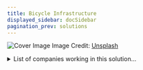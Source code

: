```yaml
---
title: Bicycle Infrastructure
displayed_sidebar: docSidebar
pagination_prev: solutions
---
```


![Cover Image](https://images.unsplash.com/photo-1567745576352-e404ee640705?crop=entropy&cs=tinysrgb&fit=max&fm=jpg&ixid=Mnw0NDYzODh8MHwxfHNlYXJjaHwxfHxCaWN5Y2xlJTIwSW5mcmFzdHJ1Y3R1cmV8ZW58MHx8fHwxNjgzNjU3ODk1&ixlib=rb-4.0.3&q=80&w=1080)
Image Credit: [Unsplash](https://unsplash.com/@seanbenesh)

<details>
        <summary>List of companies working in this solution...</summary>
         <em>Note: this is an experimental AI feature. Accuracy and completeness are a work in progress</em>
        <div>
            <ul>
             
                <li><a href="https://wundermobility.com">Wunder Mobility</a></li>
            
                <li><a href="https://max.ng">Max</a></li>
            
                <li><a href="https://nio.com">Nio</a></li>
            
                <li><a href="https://wind.co">Wind Mobility</a></li>
            
                <li><a href="https://nan">Conservative Energy Network</a></li>
            
                <li><a href="https://www.congruentvc.com/">Congruent Vc</a></li>
            
                <li><a href="https://arcimoto.com">Arcimoto</a></li>
            
                <li><a href="https://bounceshare.com/">Bounce</a></li>
            
                <li><a href="https://blu-smart.com/">Blu Smart</a></li>
            
                <li><a href="https://go.onelink.me/Cmgv/9b97737">Rapido Bike Taxi</a></li>
            
                <li><a href="http://thisiszerohour.org/">Zero Hour</a></li>
            
                <li><a href="https://nan">Climate Dossier</a></li>
            
                <li><a href="https://www.climatetechcities.com/">Climate Tech Cities</a></li>
            
                <li><a href="https://joro.tech">Joro App</a></li>
            
                <li><a href="https://www.thedropconf.com/">The Drop</a></li>
            
                <li><a href="https://sidelineswap.com">Sideline Swap</a></li>
            
                <li><a href="https://kittyhawk.aero">Kitty Hawk</a></li>
            
                <li><a href="https://cityscoot.eu/paris/">Cityscoot</a></li>
            
                <li><a href="https://www.cyclotronroad.org/">Cyclotron Road</a></li>
            
                <li><a href="https://cleverciti.com">Cleverciti</a></li>
            
                <li><a href="https://segway.com">Segway</a></li>
            
            </ul>
        </div>
        </details>


:::note job openings
  #### [View open jobs in this Solution](https://climatebase.org/jobs?l=&q=&drawdown_solutions=Bicycle+Infrastructure)
:::

## Overview

- Bicycle Infrastructure: Supports bicycle travel with lanes, parking, and education.
- Encourages biking over driving to reduce emissions and combat climate change.

## Progress Made

- **Protected Bicycle Lanes**: Separated from traffic for safety.
- **Electric Bicycles**: Equipped with motors and batteries for easier cycling.
- **Global Initiatives**: International Cycling Union, Union Cycliste Internationale promoting infrastructure.

## Lessons Learned

1. **Clear Plans**: Clear and concise planning is crucial.
2. **Political Support**: Strong political will and key decision maker support.
3. **Funding Importance**: Adequate funding is critical.
4. **Community Engagement**: Involvement of the community is necessary.
5. **Learn from Past**: Understanding past successes and failures.

## Challenges Ahead

- **Lack of Political Will**: Need for government investment and coordination.
- **Awareness Challenge**: Public education about biking benefits.
- **Funding Gap**: Insufficient financing for infrastructure development.
- **Prominent Organizations**: World Bank, European Investment Bank leading efforts.

## Best Path Forward

- No universal answer, context-dependent.
- Engage community, ensure maintenance, provide funding.
- **Key Organizations**: World Bank, European Union, City of Copenhagen.

